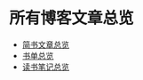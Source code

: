 # 所有博客文章总览

- [简书文章总览](jianshu/summary.md)
- [书单总览](booklist/summary.md)
- [读书笔记总览](booknote/summary.md)